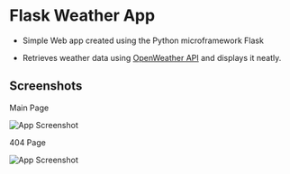 
# Flask Weather App 

- Simple Web app created using the Python microframework Flask

- Retrieves weather data using [OpenWeather API](https://openweathermap.org/api) and displays it neatly.


## Screenshots
Main Page

![App Screenshot](https://i.imgur.com/LvzQ8qV.png)

404 Page

![App Screenshot](https://i.imgur.com/9VQrMKE.png)

